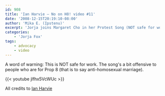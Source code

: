 ```yaml
---
id: 908
title: 'Ian Harvie — No on H8! video #11'
date: '2008-12-15T20:19:10-08:00'
author: 'Mika E. (Ipstenu)'
excerpt: 'Jorja joins Margaret Cho in her Protest Song (NOT safe for work).'
categories:
    - 'Jorja Fox'
tags:
    - advocacy
    - video
---
```


A word of warning: This is NOT safe for work.  The song's a bit offensive to people who are for Prop 8 (that is to say anti-homosexual marriage).

{{< youtube jlfhx5VcWUc >}}

All credits to [Ian Harvie](http://www.ianharvie.com)

